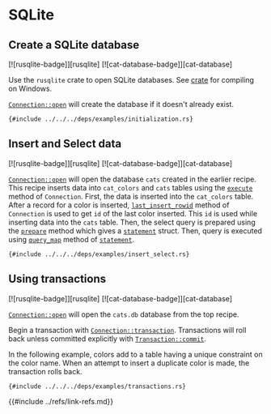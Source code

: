 # SQLite

## Create a SQLite database

[![rusqlite-badge]][rusqlite] [![cat-database-badge]][cat-database]

Use the `rusqlite` crate to open SQLite databases. See
[crate][documentation] for compiling on Windows.

[`Connection::open`] will create the database if it doesn't already exist.

```rust,editable,no_run
{#include ../../../deps/examples/initialization.rs}
```

## Insert and Select data

[![rusqlite-badge]][rusqlite] [![cat-database-badge]][cat-database]

[`Connection::open`] will open the database `cats` created in the earlier recipe.
This recipe inserts data into `cat_colors` and `cats` tables using the [`execute`] method of `Connection`. First, the data is inserted into the `cat_colors` table. After a record for a color is inserted, [`last_insert_rowid`] method of `Connection` is used to get `id` of the last color inserted. This `id` is used while inserting data into the `cats` table. Then, the select query is prepared using the [`prepare`] method which gives a [`statement`] struct. Then, query is executed using [`query_map`] method of [`statement`].

```rust,no_run
{#include ../../../deps/examples/insert_select.rs}
```

## Using transactions

[![rusqlite-badge]][rusqlite] [![cat-database-badge]][cat-database]

[`Connection::open`] will open the `cats.db` database from the top recipe.

Begin a transaction with [`Connection::transaction`]. Transactions will
roll back unless committed explicitly with [`Transaction::commit`].

In the following example, colors add to a table having
a unique constraint on the color name. When an attempt to insert
a duplicate color is made, the transaction rolls back.

```rust,editable,no_run
{#include ../../../deps/examples/transactions.rs}
```

[`Connection::open`]: https://docs.rs/rusqlite/*/rusqlite/struct.Connection.html#method.open
[documentation]: https://github.com/jgallagher/rusqlite#user-content-notes-on-building-rusqlite-and-libsqlite3-sys
[`prepare`]: https://docs.rs/rusqlite/*/rusqlite/struct.Connection.html#method.prepare
[`statement`]: https://docs.rs/rusqlite/*/rusqlite/struct.Statement.html
[`query_map`]: https://docs.rs/rusqlite/*/rusqlite/struct.Statement.html#method.query_map
[`execute`]: https://docs.rs/rusqlite/*/rusqlite/struct.Connection.html#method.execute
[`last_insert_rowid`]: https://docs.rs/rusqlite/*/rusqlite/struct.Connection.html#method.last_insert_rowid
[`Connection::transaction`]: https://docs.rs/rusqlite/*/rusqlite/struct.Connection.html#method.transaction
[`Transaction::commit`]: https://docs.rs/rusqlite/*/rusqlite/struct.Transaction.html#method.commit
{{#include ../refs/link-refs.md}}

